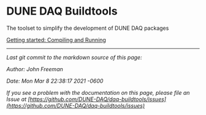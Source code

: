 
# DUNE DAQ Buildtools 

The toolset to simplify the development of DUNE DAQ packages

[Getting started: Compiling and Running](Compiling-and-running.md)

-----

_Last git commit to the markdown source of this page:_


_Author: John Freeman_

_Date: Mon Mar 8 22:38:17 2021 -0600_

_If you see a problem with the documentation on this page, please file an Issue at [https://github.com/DUNE-DAQ/daq-buildtools/issues](https://github.com/DUNE-DAQ/daq-buildtools/issues)_
